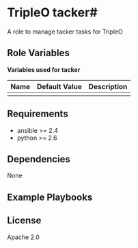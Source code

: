 # TripleO tacker#

A role to manage tacker tasks for TripleO

## Role Variables ##

**Variables used for tacker**

| Name              | Default Value       | Description          |
|-------------------|---------------------|----------------------|
| | | |


## Requirements ##

 - ansible >= 2.4
 - python >= 2.6

## Dependencies ##

None

## Example Playbooks ##



## License ##

Apache 2.0
